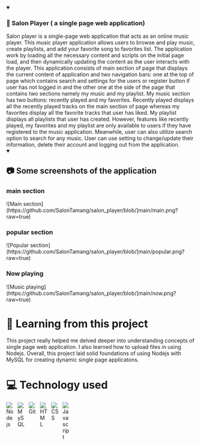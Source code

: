 <details open> 
  <summary><h3>🎵 Salon Player ( a single page web application)</h3></summary>
Salon player is a single-page web application that acts as an online music player. This music player application allows users to browse and play music, create playlists, and add your favorite song to favorites list. The application work by loading all the necessary content and scripts on the initial page load, and then dynamically updating the content as the user interacts with the player.
This application consists of main section of page that displays the current content of application and two navigation bars: one at the top of page which contains search and settings for the users or register button if user has not logged in and the other one at the side of the page that contains two sections namely my music and my playlist. My music section has two buttons: recently played and my favorites. Recently played displays all the recently played tracks on the main section of page whereas my favorites display all the favorite tracks that user has liked. My playlist displays all playlists that user has created. However, features like recently played, my favorites and my playlist are only available to users if they have registered to the music application. Meanwhile, user can also utilize search option to search for any music. User can use setting to change/update their information, delete their account and logging out from the application. 
</details>

<details open>
<summary><h2>📷 Some screenshots of the application</h2></summary>
<h3>main section</h3>
![Main section](https://github.com/SalonTamang/salon_player/blob/]main/main.png?raw=true)
<h3>popular section</h3>
![Popular section](https://github.com/SalonTamang/salon_player/blob/]main/popular.png?raw=true)
<h3>Now playing</h3>
![Music playing](https://github.com/SalonTamang/salon_player/blob/]main/now.png?raw=true)
</details>


# 📰 Learning from this project
This project really helped me delved deeper into understanding concepts of single page web application. I also learned how to upload files in using Nodejs. Overall, this project laid solid foundations of using Nodejs with MySQL for creating dynamic single page applicatons.

# 💻 Technology used
<img align="left" alt="Nodejs" width="20px" style="padding-right:10px;" src="https://cdn.jsdelivr.net/gh/devicons/devicon/icons/nodejs/nodejs-original.svg" />
<img align="left" alt="MySQL" width="20px" style="padding-right:10px;" src="https://cdn.jsdelivr.net/gh/devicons/devicon/icons/mysql/mysql-original.svg" />
<img align="left" alt="Git" width="20px" style="padding-right:10px;" src="https://cdn.jsdelivr.net/gh/devicons/devicon/icons/git/git-original.svg" />
<img align="left" alt="HTML" width="20px" style="padding-right:10px;" src="https://cdn.jsdelivr.net/gh/devicons/devicon/icons/html5/html5-original.svg" />
<img align="left" alt="CSS" width="20px" style="padding-right:10px;" src="https://cdn.jsdelivr.net/gh/devicons/devicon/icons/css3/css3-original.svg" />
<img align="left" alt="Javascript" width="20px" style="padding-right:10px;" src="https://cdn.jsdelivr.net/gh/devicons/devicon/icons/javascript/javascript-original.svg" />


